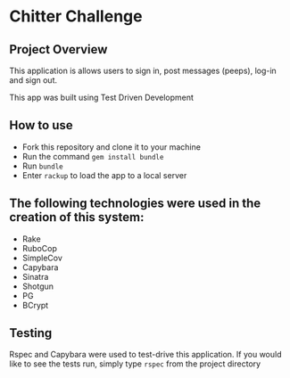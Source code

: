 Chitter Challenge
==================

 ## Project Overview ##

 This application is allows users to sign in, post messages (peeps), log-in and sign out.

This app was built using Test Driven Development

 ## How to use ##
 + Fork this repository and clone it to your machine
 + Run the command ``` gem install bundle ```
 + Run ``` bundle ```
 + Enter ``` rackup ``` to load the app to a local server

 ## The following technologies were used in the creation of this system: ##
 + Rake
 + RuboCop
 + SimpleCov
 + Capybara
 + Sinatra
 + Shotgun
 + PG
 + BCrypt

 ## Testing ##
 Rspec and Capybara were used to test-drive this application.
 If you would like to see the tests run, simply type
 ``` rspec ```
 from the project directory
